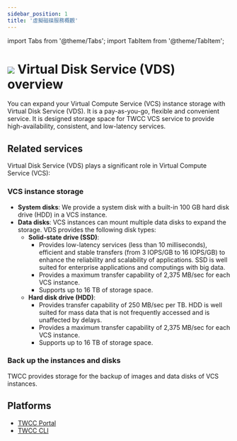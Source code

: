 ```yaml
---
sidebar_position: 1
title: '虛擬磁碟服務概觀'
---
```


import Tabs from '@theme/Tabs';
import TabItem from '@theme/TabItem';

# ![](https://cos.twcc.ai/SYS-MANUAL/uploads/upload_a62be3bdf4bc257526e95e16b063a777.png) Virtual Disk Service (VDS) overview


You can expand your Virtual Compute Service (VCS) instance storage with Virtual Disk Service (VDS). It is a pay-as-you-go, flexible and convenient service. It is designed storage space for TWCC VCS service to provide high-availability, consistent, and low-latency services.


## Related services

Virtual Disk Service (VDS) plays a significant role in Virtual Compute Service (VCS):


### VCS instance storage

- **System disks**: We provide a system disk with a built-in 100 GB hard disk drive (HDD) in a VCS instance.
- **Data disks**: VCS instances can mount multiple data disks to expand the storage. VDS provides the following disk types:
    - **Solid-state drive (SSD)**:
        - Provides low-latency services (less than 10 milliseconds), efficient and stable transfers (from 3 IOPS/GB to 16 IOPS/GB) to enhance the reliability and scalability of applications. SSD is well suited for enterprise applications and computings with big data.
        - Provides a maximum transfer capability of 2,375 MB/sec for each VCS instance.
        - Supports up to 16 TB of storage space.
    - **Hard disk drive (HDD)**:
        - Provides transfer capability of 250 MB/sec per TB. HDD is well suited for mass data that is not frequently accessed and is unaffected by delays.
        - Provides a maximum transfer capability of 2,375 MB/sec for each VCS instance.
        - Supports up to 16 TB of storage space.
   
### Back up the instances and disks

TWCC provides storage for the backup of images and data disks of VCS instances.



## Platforms

- [TWCC Portal](https://www.twcc.ai)
- [TWCC CLI](https://github.com/twcc/TWCC-CLI)